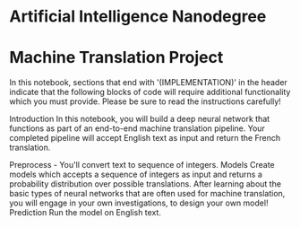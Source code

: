 # Artificial Intelligence Nanodegree

# Machine Translation Project
In this notebook, sections that end with '(IMPLEMENTATION)' in the header indicate that the following blocks of code will require additional functionality which you must provide. Please be sure to read the instructions carefully!

Introduction
In this notebook, you will build a deep neural network that functions as part of an end-to-end machine translation pipeline. Your completed pipeline will accept English text as input and return the French translation.

Preprocess - You'll convert text to sequence of integers.
Models Create models which accepts a sequence of integers as input and returns a probability distribution over possible translations. After learning about the basic types of neural networks that are often used for machine translation, you will engage in your own investigations, to design your own model!
Prediction Run the model on English text.
